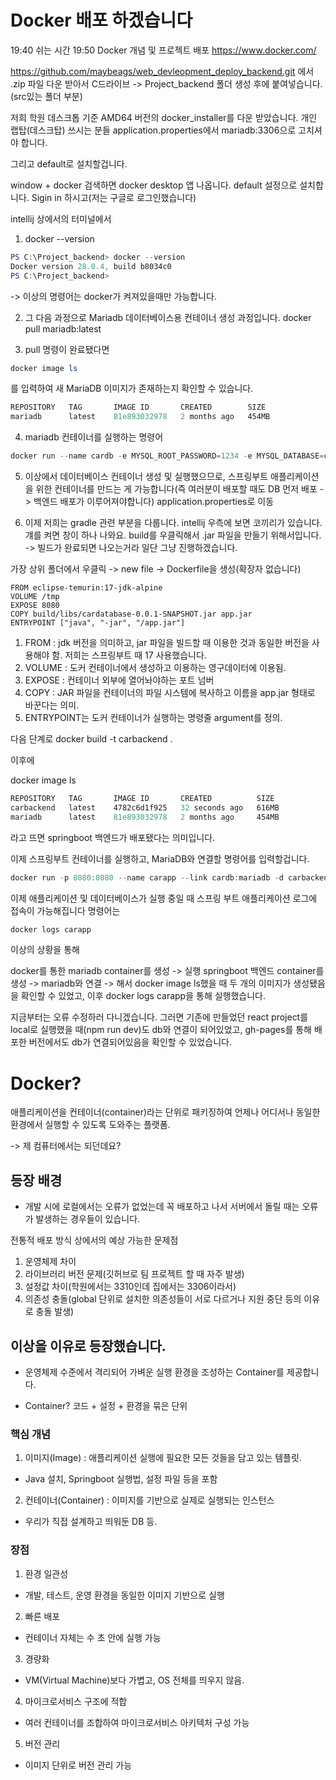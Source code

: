 # Docker 배포 하겠습니다

19:40 쉬는 시간
19:50 Docker 개념 및 프로젝트 배포
https://www.docker.com/

https://github.com/maybeags/web_devleopment_deploy_backend.git
에서 .zip 파일 다운 받아서
C드라이브 -> Project_backend 폴더 생성 후에
붙여넣습니다.(src있는 폴더 부분)

저희 학원 데스크톱 기준 AMD64 버전의 docker_installer를 다운 받았습니다.
개인 랩탑(데스크탑) 쓰시는 분들 application.properties에서 mariadb:3306으로 고치셔야 합니다.

그리고 default로 설치할겁니다.

window + docker 검색하면 docker desktop 앱 나옵니다.
default 설정으로 설치합니다.
Sigin in 하시고(저는 구글로 로그인했습니다)

intellij 상에서의 터미널에서
1. docker --version

```powershell
PS C:\Project_backend> docker --version
Docker version 28.0.4, build b8034c0
PS C:\Project_backend> 
```
-> 이상의 명령어는 docker가 켜져있을때만 가능합니다.

2. 그 다음 과정으로
Mariadb 데이터베이스용 컨테이너 생성 과정입니다.
docker pull mariadb:latest

3. pull 명령이 완료됐다면
```powershell
docker image ls 
```
를 입력하여 새 MariaDB 이미지가 존재하는지 확인할 수 있습니다.

```powershell
REPOSITORY   TAG       IMAGE ID       CREATED        SIZE
mariadb      latest    81e893032978   2 months ago   454MB
```
4. mariadb 컨테이너를 실행하는 명령어
```powershell
docker run --name cardb -e MYSQL_ROOT_PASSWORD=1234 -e MYSQL_DATABASE=cardb mariadb
```
5. 이상에서 데이터베이스 컨테이너 생성 및 실행했으므로, 스프링부트 애플리케이션을 위한 컨테이너를 만드는 게 가능합니다(즉 여러분이 배포할 때도 DB 먼저 배포 -> 백엔드 배포가 이루어져야합니다)
application.properties로 이동

6. 이제 저희는 gradle 관련 부분을 다룹니다.
intellij 우측에 보면 코끼리가 있습니다. 걔를 켜면 창이 하나 나와요.
build를 우클릭해서 .jar 파일을 만들기 위해서입니다.
-> 빌드가 완료되면 나오는거라 일단 그냥 진행하겠습니다.

가장 상위 폴더에서 우클릭 -> new file -> Dockerfile을 생성(확장자 없습니다)

```
FROM eclipse-temurin:17-jdk-alpine
VOLUME /tmp
EXPOSE 8080
COPY build/libs/cardatabase-0.0.1-SNAPSHOT.jar app.jar
ENTRYPOINT ["java", "-jar", "/app.jar"]
```
1. FROM : jdk 버전을 의미하고, jar 파일을 빌드할 때 이용한 것과 동일한 버전을 사용해야 함. 저희는 스프링부트 때 17 사용했습니다.
2. VOLUME : 도커 컨테이너에서 생성하고 이용하는 영구데이터에 이용됨.
3. EXPOSE : 컨테이너 외부에 열어놔야하는 포트 넘버
4. COPY : JAR 파일을 컨테이너의 파일 시스템에 복사하고 이름을 app.jar 형태로 바꾼다는 의미.
5. ENTRYPOINT는 도커 컨테이너가 실행하는 명령줄 argument를 정의.

다음 단계로
docker build -t carbackend .

이후에

docker image ls
```powershell
REPOSITORY   TAG       IMAGE ID       CREATED          SIZE
carbackend   latest    4782c6d1f925   32 seconds ago   616MB
mariadb      latest    81e893032978   2 months ago     454MB
```
라고 뜨면 springboot 백엔드가 배포됐다는 의미입니다.

이제 스프링부트 컨테이너를 실행하고, MariaDB와 연결할 명령어를 입력할겁니다.

```powershell
docker run -p 8080:8080 --name carapp --link cardb:mariadb -d carbackend
```
이제 애플리케이션 및 데이터베이스가 실행 중일 때 스프링 부트 애플리케이션 로그에 접속이 가능해집니다 명령어는

```powershell
docker logs carapp
```
<!-- 
오류 상황 : apppication.properties -> 
 -->

이상의 상황을 통해

docker를 통한 mariadb container를 생성 -> 실행
springboot 백엔드 container를 생성 -> mariadb와 연결 -> 해서 docker image ls했을 때 두 개의 이미지가 생성됐음을 확인할 수 있었고,
이후 docker logs carapp을 통해 실행했습니다.

지금부터는 오류 수정하러 다니겠습니다.
그러면 기존에 만들었던 react project를 local로 실행했을 때(npm run dev)도 db와 연결이 되어있었고,
gh-pages를 통해 배포한 버전에서도 db가 연결되어있음을 확인할 수 있었습니다.







# Docker?
애플리케이션을 컨테이너(container)라는 단위로 패키징하여 언제나 어디서나 동일한 환경에서 실행할 수 있도록 도와주는 플랫폼.

-> 제 컴퓨터에서는 되던데요?

## 등장 배경
- 개발 시에 로컬에서는 오류가 없었는데 꼭 배포하고 나서 서버에서 돌릴 때는 오류가 발생하는 경우들이 있습니다.

전통적 배포 방식 상에서의 예상 가능한 문제점
1. 운영체제 차이
2. 라이브러리 버전 문제(깃허브로 팀 프로젝트 할 때 자주 발생)
3. 설정값 차이(학원에서는 3310인데 집에서는 3306이라서)
4. 의존성 충돌(global 단위로 설치한 의존성들이 서로 다르거나 지원 중단 등의 이유로 충돌 발생)

## 이상을 이유로 등장했습니다.
- 운영체제 수준에서 격리되어 가벼운 실행 환경을 조성하는 Container를 제공합니다.

* Container? 코드 + 설정 + 환경을 묶은 단위

### 핵심 개념
1. 이미지(Image) : 애플리케이션 실행에 필요한 모든 것들을 담고 있는 템플릿.
  - Java 설치, Springboot 실행법, 설정 파일 등을 포함
2. 컨테이너(Container) : 이미지를 기반으로 실제로 실행되는 인스턴스
  - 우리가 직접 설계하고 띄워둔 DB 등.

### 장점
1. 환경 일관성
  - 개발, 테스트, 운영 환경을 동일한 이미지 기반으로 실행
2. 빠른 배포
  - 컨테이너 자체는 수 초 안에 실행 가능
3. 경량화
  - VM(Virtual Machine)보다 가볍고, OS 전체를 띄우지 않음.
4. 마이크로서비스 구조에 적합
  - 여러 컨테이너를 조합하여 마이크로서비스 아키텍처 구성 가능
5. 버전 관리
  - 이미지 단위로 버전 관리 가능
